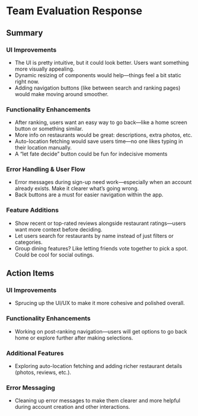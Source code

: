 # Team Evaluation Response  

## Summary
### **UI Improvements**  
- The UI is pretty intuitive, but it could look better. Users want something more visually appealing.  
- Dynamic resizing of components would help—things feel a bit static right now.  
- Adding navigation buttons (like between search and ranking pages) would make moving around smoother.  

### **Functionality Enhancements**  
- After ranking, users want an easy way to go back—like a home screen button or something similar.  
- More info on restaurants would be great: descriptions, extra photos, etc.  
- Auto-location fetching would save users time—no one likes typing in their location manually.
- A “let fate decide” button could be fun for indecisive moments

### **Error Handling & User Flow**  
- Error messages during sign-up need work—especially when an account already exists. Make it clearer what’s going wrong.  
- Back buttons are a must for easier navigation within the app.  

### **Feature Additions**  
- Show recent or top-rated reviews alongside restaurant ratings—users want more context before deciding.  
- Let users search for restaurants by name instead of just filters or categories.  
- Group dining features? Like letting friends vote together to pick a spot. Could be cool for social outings.  

## Action Items

### **UI Improvements**  
- Sprucing up the UI/UX to make it more cohesive and polished overall.  

### **Functionality Enhancements**  
- Working on post-ranking navigation—users will get options to go back home or explore further after making selections.  

### **Additional Features**  
- Exploring auto-location fetching and adding richer restaurant details (photos, reviews, etc.).  

### **Error Messaging**  
- Cleaning up error messages to make them clearer and more helpful during account creation and other interactions.
